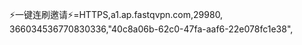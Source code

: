 ⚡一键连刷邀请⚡=HTTPS,a1.ap.fastqvpn.com,29980, 366034536770830336,"40c8a06b-62c0-47fa-aaf6-22e078fc1e38",
